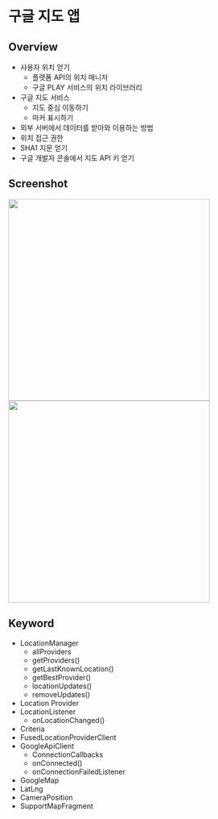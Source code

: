 # 구글 지도 앱
## Overview
* 사용자 위치 얻기
  * 플랫폼 API의 위치 매니저
  * 구글 PLAY 서비스의 위치 라이브러리
* 구글 지도 서비스
  * 지도 중심 이동하기
  * 마커 표시하기
* 외부 서버에서 데이터를 받아와 이용하는 방법
* 위치 접근 권한
* SHA1 지문 얻기
* 구글 개발자 콘솔에서 지도 API 키 얻기

## Screenshot
<img src="https://user-images.githubusercontent.com/86085387/156326649-8fdc3028-bbd2-407c-b387-1cb78abf9407.png" width="400" />
<img src="https://user-images.githubusercontent.com/86085387/156326655-f348b913-8edc-4384-b605-20e7cb34b370.png" width="400" />

## Keyword
* LocationManager
  * allProviders
  * getProviders()
  * getLastKnownLocation()
  * getBestProvider()
  * locationUpdates()
  * removeUpdates()
* Location Provider
* LocationListener
  * onLocationChanged()
* Criteria
* FusedLocationProviderClient
* GoogleApiClient
  * ConnectionCallbacks
  * onConnected()
  * onConnectionFailedListener
* GoogleMap
* LatLng
* CameraPosition
* SupportMapFragment
